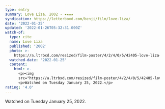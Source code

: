 ```yaml
---
type: entry
summary: Love Liza, 2002 - ★★★★
syndication: https://letterboxd.com/benji/film/love-liza/
date: '2022-01-25'
updated: '2022-01-26T05:32:31.000Z'
watch-of:
  type: cite
  name: Love Liza
  published: '2002'
  photo: >-
    https://a.ltrbxd.com/resized/film-poster/4/2/4/0/5/42405-love-liza-0-500-0-750-crop.jpg?k=4744d2033d
  watched-date: '2022-01-25'
  content:
    html: >-
      <p><img
      src="https://a.ltrbxd.com/resized/film-poster/4/2/4/0/5/42405-love-liza-0-500-0-750-crop.jpg?k=4744d2033d"/></p>
      <p>Watched on Tuesday January 25, 2022.</p>
rating: '4.0'
---
```

Watched on Tuesday January 25, 2022.
